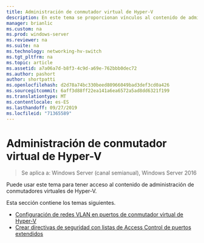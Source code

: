 ```yaml
---
title: Administración de conmutador virtual de Hyper-V
description: En este tema se proporcionan vínculos al contenido de administración de conmutadores virtuales de Hyper-V para Windows Server 2016.
manager: brianlic
ms.custom: na
ms.prod: windows-server
ms.reviewer: na
ms.suite: na
ms.technology: networking-hv-switch
ms.tgt_pltfrm: na
ms.topic: article
ms.assetid: a7a06a7d-b8f3-4c9d-a69e-762bbb0dec72
ms.author: pashort
author: shortpatti
ms.openlocfilehash: d2d78a74bc330beed80966049bad3def3cd0a426
ms.sourcegitcommit: 6aff3d88ff22ea141a6ea6572a5ad8dd6321f199
ms.translationtype: MT
ms.contentlocale: es-ES
ms.lasthandoff: 09/27/2019
ms.locfileid: "71365589"
---
```

# <a name="manage-hyper-v-virtual-switch"></a>Administración de conmutador virtual de Hyper-V

>Se aplica a: Windows Server (canal semianual), Windows Server 2016

Puede usar este tema para tener acceso al contenido de administración de conmutadores virtuales de Hyper-V.

Esta sección contiene los temas siguientes.

- [Configuración de redes VLAN en puertos de conmutador virtual de Hyper-V](Configure-and-View-VLAN-Settings-on-Hyper-V-Virtual-Switch-Ports.md)
- [Crear directivas de seguridad con listas de Access Control de puertos extendidos](Create-Security-Policies-with-Extended-Port-Access-Control-Lists.md)


